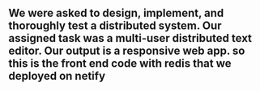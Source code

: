 ## We were asked to design, implement, and thoroughly test a distributed system. Our assigned task was a multi-user distributed text editor. Our output is a responsive web app. so this is the front end code with redis that we deployed on netify
